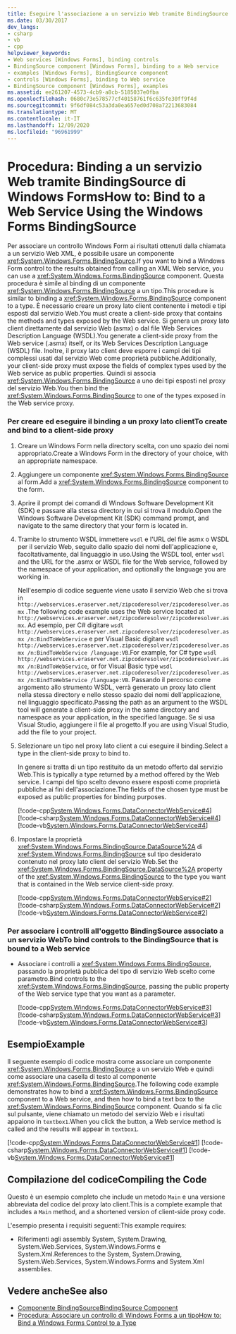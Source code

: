 ```yaml
---
title: Eseguire l'associazione a un servizio Web tramite BindingSource
ms.date: 03/30/2017
dev_langs:
- csharp
- vb
- cpp
helpviewer_keywords:
- Web services [Windows Forms], binding controls
- BindingSource component [Windows Forms], binding to a Web service
- examples [Windows Forms], BindingSource component
- controls [Windows Forms], binding to Web service
- BindingSource component [Windows Forms], examples
ms.assetid: ee261207-4573-4cb9-a8cb-5185037e0fba
ms.openlocfilehash: 0680c73e578577cf40158761f6c635fe30ff9f4d
ms.sourcegitcommit: 9f6df084c53a3da0ea657ed0d708a72213683084
ms.translationtype: MT
ms.contentlocale: it-IT
ms.lasthandoff: 12/09/2020
ms.locfileid: "96961999"
---
```

# <a name="how-to-bind-to-a-web-service-using-the-windows-forms-bindingsource"></a><span data-ttu-id="678a9-102">Procedura: Binding a un servizio Web tramite BindingSource di Windows Forms</span><span class="sxs-lookup"><span data-stu-id="678a9-102">How to: Bind to a Web Service Using the Windows Forms BindingSource</span></span>
<span data-ttu-id="678a9-103">Per associare un controllo Windows Form ai risultati ottenuti dalla chiamata a un servizio Web XML, è possibile usare un componente <xref:System.Windows.Forms.BindingSource>.</span><span class="sxs-lookup"><span data-stu-id="678a9-103">If you want to bind a Windows Form control to the results obtained from calling an XML Web service, you can use a <xref:System.Windows.Forms.BindingSource> component.</span></span> <span data-ttu-id="678a9-104">Questa procedura è simile al binding di un componente <xref:System.Windows.Forms.BindingSource> a un tipo.</span><span class="sxs-lookup"><span data-stu-id="678a9-104">This procedure is similar to binding a <xref:System.Windows.Forms.BindingSource> component to a type.</span></span> <span data-ttu-id="678a9-105">È necessario creare un proxy lato client contenente i metodi e tipi esposti dal servizio Web.</span><span class="sxs-lookup"><span data-stu-id="678a9-105">You must create a client-side proxy that contains the methods and types exposed by the Web service.</span></span> <span data-ttu-id="678a9-106">Si genera un proxy lato client direttamente dal servizio Web (asmx) o dal file Web Services Description Language (WSDL).</span><span class="sxs-lookup"><span data-stu-id="678a9-106">You generate a client-side proxy from the Web service (.asmx) itself, or its Web Services Description Language (WSDL) file.</span></span> <span data-ttu-id="678a9-107">Inoltre, il proxy lato client deve esporre i campi dei tipi complessi usati dal servizio Web come proprietà pubbliche.</span><span class="sxs-lookup"><span data-stu-id="678a9-107">Additionally, your client-side proxy must expose the fields of complex types used by the Web service as public properties.</span></span> <span data-ttu-id="678a9-108">Quindi si associa <xref:System.Windows.Forms.BindingSource> a uno dei tipi esposti nel proxy del servizio Web.</span><span class="sxs-lookup"><span data-stu-id="678a9-108">You then bind the <xref:System.Windows.Forms.BindingSource> to one of the types exposed in the Web service proxy.</span></span>  
  
### <a name="to-create-and-bind-to-a-client-side-proxy"></a><span data-ttu-id="678a9-109">Per creare ed eseguire il binding a un proxy lato client</span><span class="sxs-lookup"><span data-stu-id="678a9-109">To create and bind to a client-side proxy</span></span>  
  
1. <span data-ttu-id="678a9-110">Creare un Windows Form nella directory scelta, con uno spazio dei nomi appropriato.</span><span class="sxs-lookup"><span data-stu-id="678a9-110">Create a Windows Form in the directory of your choice, with an appropriate namespace.</span></span>  
  
2. <span data-ttu-id="678a9-111">Aggiungere un componente <xref:System.Windows.Forms.BindingSource> al form.</span><span class="sxs-lookup"><span data-stu-id="678a9-111">Add a <xref:System.Windows.Forms.BindingSource> component to the form.</span></span>  
  
3. <span data-ttu-id="678a9-112">Aprire il prompt dei comandi di Windows Software Development Kit (SDK) e passare alla stessa directory in cui si trova il modulo.</span><span class="sxs-lookup"><span data-stu-id="678a9-112">Open the Windows Software Development Kit (SDK) command prompt, and navigate to the same directory that your form is located in.</span></span>  
  
4. <span data-ttu-id="678a9-113">Tramite lo strumento WSDL immettere `wsdl` e l'URL del file asmx o WSDL per il servizio Web, seguito dallo spazio dei nomi dell'applicazione e, facoltativamente, dal linguaggio in uso.</span><span class="sxs-lookup"><span data-stu-id="678a9-113">Using the WSDL tool, enter `wsdl` and the URL for the .asmx or WSDL file for the Web service, followed by the namespace of your application, and optionally the language you are working in.</span></span>  
  
     <span data-ttu-id="678a9-114">Nell'esempio di codice seguente viene usato il servizio Web che si trova in `http://webservices.eraserver.net/zipcoderesolver/zipcoderesolver.asmx` .</span><span class="sxs-lookup"><span data-stu-id="678a9-114">The following code example uses the Web service located at `http://webservices.eraserver.net/zipcoderesolver/zipcoderesolver.asmx`.</span></span> <span data-ttu-id="678a9-115">Ad esempio, per C# digitare `wsdl http://webservices.eraserver.net.zipcoderesolver/zipcoderesolver.asmx /n:BindToWebService` e per Visual Basic digitare `wsdl http://webservices.eraserver.net.zipcoderesolver/zipcoderesolver.asmx /n:BindToWebService /language:VB`.</span><span class="sxs-lookup"><span data-stu-id="678a9-115">For example, for C# type `wsdl http://webservices.eraserver.net.zipcoderesolver/zipcoderesolver.asmx /n:BindToWebService`, or for Visual Basic type `wsdl http://webservices.eraserver.net.zipcoderesolver/zipcoderesolver.asmx /n:BindToWebService /language:VB`.</span></span> <span data-ttu-id="678a9-116">Passando il percorso come argomento allo strumento WSDL, verrà generato un proxy lato client nella stessa directory e nello stesso spazio dei nomi dell'applicazione, nel linguaggio specificato.</span><span class="sxs-lookup"><span data-stu-id="678a9-116">Passing the path as an argument to the WSDL tool will generate a client-side proxy in the same directory and namespace as your application, in the specified language.</span></span> <span data-ttu-id="678a9-117">Se si usa Visual Studio, aggiungere il file al progetto.</span><span class="sxs-lookup"><span data-stu-id="678a9-117">If you are using Visual Studio, add the file to your project.</span></span>  
  
5. <span data-ttu-id="678a9-118">Selezionare un tipo nel proxy lato client a cui eseguire il binding.</span><span class="sxs-lookup"><span data-stu-id="678a9-118">Select a type in the client-side proxy to bind to.</span></span>  
  
     <span data-ttu-id="678a9-119">In genere si tratta di un tipo restituito da un metodo offerto dal servizio Web.</span><span class="sxs-lookup"><span data-stu-id="678a9-119">This is typically a type returned by a method offered by the Web service.</span></span> <span data-ttu-id="678a9-120">I campi del tipo scelto devono essere esposti come proprietà pubbliche ai fini dell'associazione.</span><span class="sxs-lookup"><span data-stu-id="678a9-120">The fields of the chosen type must be exposed as public properties for binding purposes.</span></span>  
  
     [!code-cpp[System.Windows.Forms.DataConnectorWebService#4](~/samples/snippets/cpp/VS_Snippets_Winforms/System.Windows.Forms.DataConnectorWebService/CPP/form1.cpp#4)]
     [!code-csharp[System.Windows.Forms.DataConnectorWebService#4](~/samples/snippets/csharp/VS_Snippets_Winforms/System.Windows.Forms.DataConnectorWebService/CS/form1.cs#4)]
     [!code-vb[System.Windows.Forms.DataConnectorWebService#4](~/samples/snippets/visualbasic/VS_Snippets_Winforms/System.Windows.Forms.DataConnectorWebService/VB/form1.vb#4)]  
  
6. <span data-ttu-id="678a9-121">Impostare la proprietà <xref:System.Windows.Forms.BindingSource.DataSource%2A> di <xref:System.Windows.Forms.BindingSource> sul tipo desiderato contenuto nel proxy lato client del servizio Web.</span><span class="sxs-lookup"><span data-stu-id="678a9-121">Set the <xref:System.Windows.Forms.BindingSource.DataSource%2A> property of the <xref:System.Windows.Forms.BindingSource> to the type you want that is contained in the Web service client-side proxy.</span></span>  
  
     [!code-cpp[System.Windows.Forms.DataConnectorWebService#2](~/samples/snippets/cpp/VS_Snippets_Winforms/System.Windows.Forms.DataConnectorWebService/CPP/form1.cpp#2)]
     [!code-csharp[System.Windows.Forms.DataConnectorWebService#2](~/samples/snippets/csharp/VS_Snippets_Winforms/System.Windows.Forms.DataConnectorWebService/CS/form1.cs#2)]
     [!code-vb[System.Windows.Forms.DataConnectorWebService#2](~/samples/snippets/visualbasic/VS_Snippets_Winforms/System.Windows.Forms.DataConnectorWebService/VB/form1.vb#2)]  
  
### <a name="to-bind-controls-to-the-bindingsource-that-is-bound-to-a-web-service"></a><span data-ttu-id="678a9-122">Per associare i controlli all'oggetto BindingSource associato a un servizio Web</span><span class="sxs-lookup"><span data-stu-id="678a9-122">To bind controls to the BindingSource that is bound to a Web service</span></span>  
  
- <span data-ttu-id="678a9-123">Associare i controlli a <xref:System.Windows.Forms.BindingSource>, passando la proprietà pubblica del tipo di servizio Web scelto come parametro.</span><span class="sxs-lookup"><span data-stu-id="678a9-123">Bind controls to the <xref:System.Windows.Forms.BindingSource>, passing the public property of the Web service type that you want as a parameter.</span></span>  
  
     [!code-cpp[System.Windows.Forms.DataConnectorWebService#3](~/samples/snippets/cpp/VS_Snippets_Winforms/System.Windows.Forms.DataConnectorWebService/CPP/form1.cpp#3)]
     [!code-csharp[System.Windows.Forms.DataConnectorWebService#3](~/samples/snippets/csharp/VS_Snippets_Winforms/System.Windows.Forms.DataConnectorWebService/CS/form1.cs#3)]
     [!code-vb[System.Windows.Forms.DataConnectorWebService#3](~/samples/snippets/visualbasic/VS_Snippets_Winforms/System.Windows.Forms.DataConnectorWebService/VB/form1.vb#3)]  
  
## <a name="example"></a><span data-ttu-id="678a9-124">Esempio</span><span class="sxs-lookup"><span data-stu-id="678a9-124">Example</span></span>  
 <span data-ttu-id="678a9-125">Il seguente esempio di codice mostra come associare un componente <xref:System.Windows.Forms.BindingSource> a un servizio Web e quindi come associare una casella di testo al componente <xref:System.Windows.Forms.BindingSource>.</span><span class="sxs-lookup"><span data-stu-id="678a9-125">The following code example demonstrates how to bind a <xref:System.Windows.Forms.BindingSource> component to a Web service, and then how to bind a text box to the <xref:System.Windows.Forms.BindingSource> component.</span></span> <span data-ttu-id="678a9-126">Quando si fa clic sul pulsante, viene chiamato un metodo del servizio Web e i risultati appaiono in `textbox1`.</span><span class="sxs-lookup"><span data-stu-id="678a9-126">When you click the button, a Web service method is called and the results will appear in `textbox1`.</span></span>  
  
 [!code-cpp[System.Windows.Forms.DataConnectorWebService#1](~/samples/snippets/cpp/VS_Snippets_Winforms/System.Windows.Forms.DataConnectorWebService/CPP/form1.cpp#1)]
 [!code-csharp[System.Windows.Forms.DataConnectorWebService#1](~/samples/snippets/csharp/VS_Snippets_Winforms/System.Windows.Forms.DataConnectorWebService/CS/form1.cs#1)]
 [!code-vb[System.Windows.Forms.DataConnectorWebService#1](~/samples/snippets/visualbasic/VS_Snippets_Winforms/System.Windows.Forms.DataConnectorWebService/VB/form1.vb#1)]  
  
## <a name="compiling-the-code"></a><span data-ttu-id="678a9-127">Compilazione del codice</span><span class="sxs-lookup"><span data-stu-id="678a9-127">Compiling the Code</span></span>  
 <span data-ttu-id="678a9-128">Questo è un esempio completo che include un metodo `Main` e una versione abbreviata del codice del proxy lato client.</span><span class="sxs-lookup"><span data-stu-id="678a9-128">This is a complete example that includes a `Main` method, and a shortened version of client-side proxy code.</span></span>  
  
 <span data-ttu-id="678a9-129">L'esempio presenta i requisiti seguenti:</span><span class="sxs-lookup"><span data-stu-id="678a9-129">This example requires:</span></span>  
  
- <span data-ttu-id="678a9-130">Riferimenti agli assembly System, System.Drawing, System.Web.Services, System.Windows.Forms e System.Xml.</span><span class="sxs-lookup"><span data-stu-id="678a9-130">References to the System, System.Drawing, System.Web.Services, System.Windows.Forms and System.Xml assemblies.</span></span>  
  
## <a name="see-also"></a><span data-ttu-id="678a9-131">Vedere anche</span><span class="sxs-lookup"><span data-stu-id="678a9-131">See also</span></span>

- [<span data-ttu-id="678a9-132">Componente BindingSource</span><span class="sxs-lookup"><span data-stu-id="678a9-132">BindingSource Component</span></span>](bindingsource-component.md)
- [<span data-ttu-id="678a9-133">Procedura: Associare un controllo di Windows Forms a un tipo</span><span class="sxs-lookup"><span data-stu-id="678a9-133">How to: Bind a Windows Forms Control to a Type</span></span>](how-to-bind-a-windows-forms-control-to-a-type.md)
